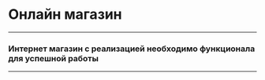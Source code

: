 # Онлайн магазин
___
### Интернет магазин с реализацией необходимо функционала для успешной работы
___
###
